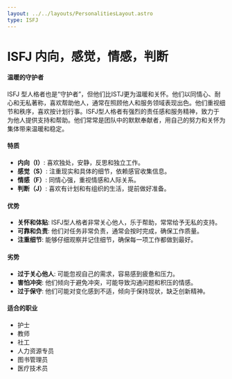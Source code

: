 ```yaml
---
layout: ../../layouts/PersonalitiesLayout.astro
type: ISFJ
---
```

# ISFJ 内向，感觉，情感，判断

#### 温暖的守护者
ISFJ 型人格者也是“守护者”，但他们比ISTJ更为温暖和关怀。他们以同情心、耐心和无私著称，喜欢帮助他人，通常在照顾他人和服务领域表现出色。他们重视细节和秩序，喜欢按计划行事。ISFJ型人格者有强烈的责任感和服务精神，致力于为他人提供支持和帮助。他们常常是团队中的默默奉献者，用自己的努力和关怀为集体带来温暖和稳定。

#### 特质
- **内向（I）**: 喜欢独处，安静，反思和独立工作。
- **感觉（S）**: 注重现实和具体的细节，依赖感官收集信息。
- **情感（F）**: 同情心强，重视情感和人际关系。
- **判断（J）**: 喜欢有计划和有组织的生活，提前做好准备。

#### 优势
- **关怀和体贴**: ISFJ型人格者非常关心他人，乐于帮助，常常给予无私的支持。
- **可靠和负责**: 他们对任务非常负责，通常会按时完成，确保工作质量。
- **注重细节**: 能够仔细观察并记住细节，确保每一项工作都做到最好。

#### 劣势
- **过于关心他人**: 可能忽视自己的需求，容易感到疲惫和压力。
- **害怕冲突**: 他们倾向于避免冲突，可能导致沟通问题和积压的情感。
- **过于保守**: 他们可能对变化感到不适，倾向于保持现状，缺乏创新精神。

#### 适合的职业
- 护士
- 教师
- 社工
- 人力资源专员
- 图书管理员
- 医疗技术员